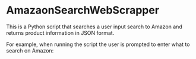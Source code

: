 # AmazaonSearchWebScrapper

This is a Python script that searches a user input search to Amazon and returns product information in JSON format. 

For example, when running the script the user is prompted to enter what to search on Amazon:
